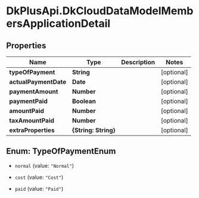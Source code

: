 # DkPlusApi.DkCloudDataModelMembersApplicationDetail

## Properties
Name | Type | Description | Notes
------------ | ------------- | ------------- | -------------
**typeOfPayment** | **String** |  | [optional] 
**actualPaymentDate** | **Date** |  | [optional] 
**paymentAmount** | **Number** |  | [optional] 
**paymentPaid** | **Boolean** |  | [optional] 
**amountPaid** | **Number** |  | [optional] 
**taxAmountPaid** | **Number** |  | [optional] 
**extraProperties** | **{String: String}** |  | [optional] 


<a name="TypeOfPaymentEnum"></a>
## Enum: TypeOfPaymentEnum


* `normal` (value: `"Normal"`)

* `cost` (value: `"Cost"`)

* `paid` (value: `"Paid"`)




